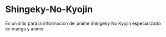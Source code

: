 # Shingeky-No-Kyojin
Es un sitio para la informacion del anime Shingeky No Kyojin especializado en manga y anime
